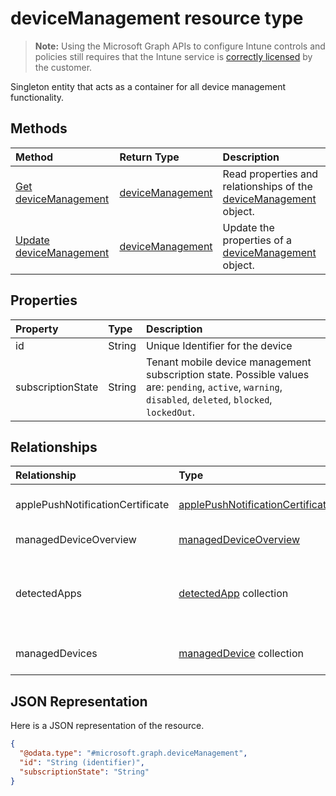 ﻿# deviceManagement resource type

> **Note:** Using the Microsoft Graph APIs to configure Intune controls and policies still requires that the Intune service is [correctly licensed](https://go.microsoft.com/fwlink/?linkid=839381) by the customer.

Singleton entity that acts as a container for all device management functionality.
## Methods
|Method|Return Type|Description|
|:---|:---|:---|
|[Get deviceManagement](../api/intune_devices_devicemanagement_get.md)|[deviceManagement](../resources/intune_devices_devicemanagement.md)|Read properties and relationships of the [deviceManagement](../resources/intune_devices_devicemanagement.md) object.|
|[Update deviceManagement](../api/intune_devices_devicemanagement_update.md)|[deviceManagement](../resources/intune_devices_devicemanagement.md)|Update the properties of a [deviceManagement](../resources/intune_devices_devicemanagement.md) object.|

## Properties
|Property|Type|Description|
|:---|:---|:---|
|id|String|Unique Identifier for the device|
|subscriptionState|String|Tenant mobile device management subscription state. Possible values are: `pending`, `active`, `warning`, `disabled`, `deleted`, `blocked`, `lockedOut`.|

## Relationships
|Relationship|Type|Description|
|:---|:---|:---|
|applePushNotificationCertificate|[applePushNotificationCertificate](../resources/intune_devices_applepushnotificationcertificate.md)|Apple push notification certificate.|
|managedDeviceOverview|[managedDeviceOverview](../resources/intune_devices_manageddeviceoverview.md)|Device overview|
|detectedApps|[detectedApp](../resources/intune_devices_detectedapp.md) collection|The list of detected apps associated with a device.|
|managedDevices|[managedDevice](../resources/intune_devices_manageddevice.md) collection|The list of managed devices.|

## JSON Representation
Here is a JSON representation of the resource.
<!-- {
  "blockType": "resource",
  "keyProperty": "id",
  "@odata.type": "microsoft.graph.deviceManagement"
}
-->
``` json
{
  "@odata.type": "#microsoft.graph.deviceManagement",
  "id": "String (identifier)",
  "subscriptionState": "String"
}
```




